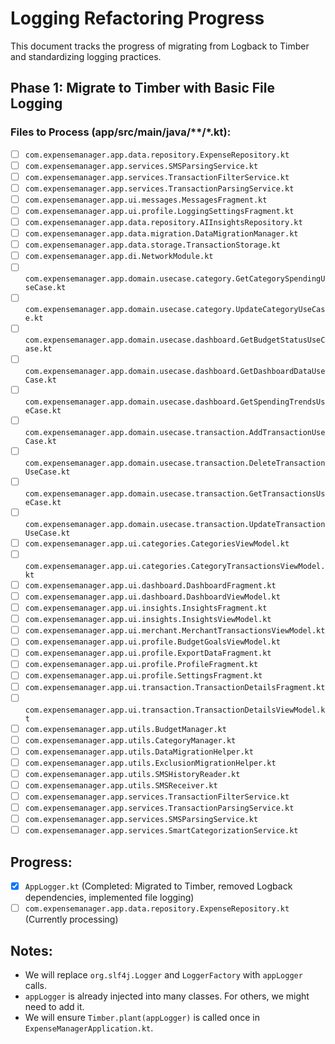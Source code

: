 # Logging Refactoring Progress

This document tracks the progress of migrating from Logback to Timber and standardizing logging practices.

## Phase 1: Migrate to Timber with Basic File Logging

### Files to Process (app/src/main/java/**/*.kt):

- [ ] `com.expensemanager.app.data.repository.ExpenseRepository.kt`
- [ ] `com.expensemanager.app.services.SMSParsingService.kt`
- [ ] `com.expensemanager.app.services.TransactionFilterService.kt`
- [ ] `com.expensemanager.app.services.TransactionParsingService.kt`
- [ ] `com.expensemanager.app.ui.messages.MessagesFragment.kt`
- [ ] `com.expensemanager.app.ui.profile.LoggingSettingsFragment.kt`
- [ ] `com.expensemanager.app.data.repository.AIInsightsRepository.kt`
- [ ] `com.expensemanager.app.data.migration.DataMigrationManager.kt`
- [ ] `com.expensemanager.app.data.storage.TransactionStorage.kt`
- [ ] `com.expensemanager.app.di.NetworkModule.kt`
- [ ] `com.expensemanager.app.domain.usecase.category.GetCategorySpendingUseCase.kt`
- [ ] `com.expensemanager.app.domain.usecase.category.UpdateCategoryUseCase.kt`
- [ ] `com.expensemanager.app.domain.usecase.dashboard.GetBudgetStatusUseCase.kt`
- [ ] `com.expensemanager.app.domain.usecase.dashboard.GetDashboardDataUseCase.kt`
- [ ] `com.expensemanager.app.domain.usecase.dashboard.GetSpendingTrendsUseCase.kt`
- [ ] `com.expensemanager.app.domain.usecase.transaction.AddTransactionUseCase.kt`
- [ ] `com.expensemanager.app.domain.usecase.transaction.DeleteTransactionUseCase.kt`
- [ ] `com.expensemanager.app.domain.usecase.transaction.GetTransactionsUseCase.kt`
- [ ] `com.expensemanager.app.domain.usecase.transaction.UpdateTransactionUseCase.kt`
- [ ] `com.expensemanager.app.ui.categories.CategoriesViewModel.kt`
- [ ] `com.expensemanager.app.ui.categories.CategoryTransactionsViewModel.kt`
- [ ] `com.expensemanager.app.ui.dashboard.DashboardFragment.kt`
- [ ] `com.expensemanager.app.ui.dashboard.DashboardViewModel.kt`
- [ ] `com.expensemanager.app.ui.insights.InsightsFragment.kt`
- [ ] `com.expensemanager.app.ui.insights.InsightsViewModel.kt`
- [ ] `com.expensemanager.app.ui.merchant.MerchantTransactionsViewModel.kt`
- [ ] `com.expensemanager.app.ui.profile.BudgetGoalsViewModel.kt`
- [ ] `com.expensemanager.app.ui.profile.ExportDataFragment.kt`
- [ ] `com.expensemanager.app.ui.profile.ProfileFragment.kt`
- [ ] `com.expensemanager.app.ui.profile.SettingsFragment.kt`
- [ ] `com.expensemanager.app.ui.transaction.TransactionDetailsFragment.kt`
- [ ] `com.expensemanager.app.ui.transaction.TransactionDetailsViewModel.kt`
- [ ] `com.expensemanager.app.utils.BudgetManager.kt`
- [ ] `com.expensemanager.app.utils.CategoryManager.kt`
- [ ] `com.expensemanager.app.utils.DataMigrationHelper.kt`
- [ ] `com.expensemanager.app.utils.ExclusionMigrationHelper.kt`
- [ ] `com.expensemanager.app.utils.SMSHistoryReader.kt`
- [ ] `com.expensemanager.app.utils.SMSReceiver.kt`
- [ ] `com.expensemanager.app.services.TransactionFilterService.kt`
- [ ] `com.expensemanager.app.services.TransactionParsingService.kt`
- [ ] `com.expensemanager.app.services.SMSParsingService.kt`
- [ ] `com.expensemanager.app.services.SmartCategorizationService.kt`

## Progress:

- [x] `AppLogger.kt` (Completed: Migrated to Timber, removed Logback dependencies, implemented file logging)
- [ ] `com.expensemanager.app.data.repository.ExpenseRepository.kt` (Currently processing)

## Notes:

- We will replace `org.slf4j.Logger` and `LoggerFactory` with `appLogger` calls.
- `appLogger` is already injected into many classes. For others, we might need to add it.
- We will ensure `Timber.plant(appLogger)` is called once in `ExpenseManagerApplication.kt`.